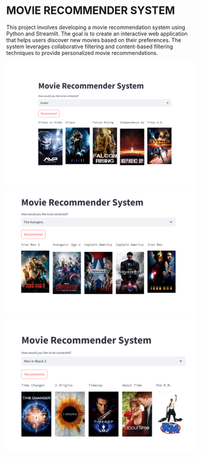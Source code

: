 <h1 style="text-weight:bold">MOVIE RECOMMENDER SYSTEM</h1>

This project involves developing a movie recommendation system using Python and Streamlit. 
The goal is to create an interactive web application that helps users discover new movies based on their preferences.
The system leverages collaborative filtering and content-based filtering techniques to provide personalized movie recommendations.


<img src="./ss/1.png">

<img src="./ss/2.png">
<img src="./ss/3.png">
